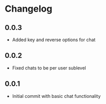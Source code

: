 # Changelog

## 0.0.3

* Added key and reverse options for chat

## 0.0.2

* Fixed chats to be per user sublevel

## 0.0.1

* Initial commit with basic chat functionality
